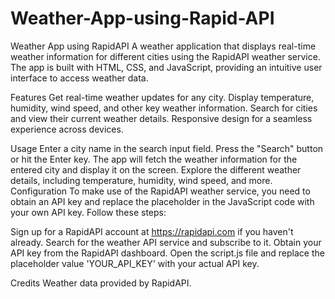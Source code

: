 # Weather-App-using-Rapid-API

Weather App using RapidAPI
A weather application that displays real-time weather information for different cities using the RapidAPI weather service. The app is built with HTML, CSS, and JavaScript, providing an intuitive user interface to access weather data.

Features
Get real-time weather updates for any city.
Display temperature, humidity, wind speed, and other key weather information.
Search for cities and view their current weather details.
Responsive design for a seamless experience across devices.

Usage
Enter a city name in the search input field.
Press the "Search" button or hit the Enter key.
The app will fetch the weather information for the entered city and display it on the screen.
Explore the different weather details, including temperature, humidity, wind speed, and more.
Configuration
To make use of the RapidAPI weather service, you need to obtain an API key and replace the placeholder in the JavaScript code with your own API key. Follow these steps:

Sign up for a RapidAPI account at https://rapidapi.com if you haven't already.
Search for the weather API service and subscribe to it.
Obtain your API key from the RapidAPI dashboard.
Open the script.js file and replace the placeholder value 'YOUR_API_KEY' with your actual API key.

Credits
Weather data provided by RapidAPI.

